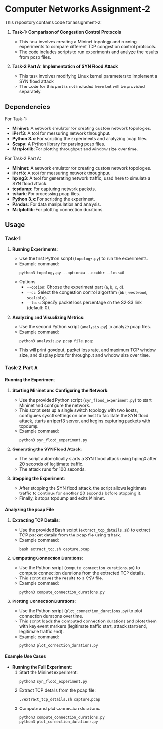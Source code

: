 # Computer Networks Assignment-2

This repository contains code for assignment-2:

1. **Task-1: Comparison of Congestion Control Protocols**
   - This task involves creating a Mininet topology and running experiments to compare different TCP congestion control protocols.
   - The code includes scripts to run experiments and analyze the results from pcap files.

2. **Task-2 Part A: Implementation of SYN Flood Attack**
   - This task involves modifying Linux kernel parameters to implement a SYN flood attack.
   - The code for this part is not included here but will be provided separately.

## Dependencies

For Task-1:

- **Mininet**: A network emulator for creating custom network topologies.
- **iPerf3**: A tool for measuring network throughput.
- **Python 3.x**: For scripting the experiments and analyzing pcap files.
- **Scapy**: A Python library for parsing pcap files.
- **Matplotlib**: For plotting throughput and window size over time.

For Task-2 Part A:

- **Mininet**: A network emulator for creating custom network topologies.
- **iPerf3**: A tool for measuring network throughput.
- **hping3**: A tool for generating network traffic, used here to simulate a SYN flood attack.
- **tcpdump**: For capturing network packets.
- **tshark**: For processing pcap files.
- **Python 3.x**: For scripting the experiment.
- **Pandas**: For data manipulation and analysis.
- **Matplotlib**: For plotting connection durations.

## Usage

### Task-1

1. **Running Experiments**:
   - Use the first Python script (`topology.py`) to run the experiments.
   - Example command:
     ```
     python3 topology.py --option=a --cc=bbr --loss=0
     ```
   - Options:
     - `--option`: Choose the experiment part (`a`, `b`, `c`, `d`).
     - `--cc`: Select the congestion control algorithm (`bbr`, `westwood`, `scalable`).
     - `--loss`: Specify packet loss percentage on the S2-S3 link (default: 0).

2. **Analyzing and Visualizing Metrics**:
   - Use the second Python script (`analysis.py`) to analyze pcap files.
   - Example command:
     ```
     python3 analysis.py pcap_file.pcap
     ```
   - This will print goodput, packet loss rate, and maximum TCP window size, and display plots for throughput and window size over time.

### Task-2 Part A

#### Running the Experiment

1. **Starting Mininet and Configuring the Network**:
   - Use the provided Python script (`syn_flood_experiment.py`) to start Mininet and configure the network.
   - This script sets up a single switch topology with two hosts, configures sysctl settings on one host to facilitate the SYN flood attack, starts an iperf3 server, and begins capturing packets with tcpdump.
   - Example command:
     ```
     python3 syn_flood_experiment.py
     ```

2. **Generating the SYN Flood Attack**:
   - The script automatically starts a SYN flood attack using hping3 after 20 seconds of legitimate traffic.
   - The attack runs for 100 seconds.

3. **Stopping the Experiment**:
   - After stopping the SYN flood attack, the script allows legitimate traffic to continue for another 20 seconds before stopping it.
   - Finally, it stops tcpdump and exits Mininet.

#### Analyzing the pcap File

1. **Extracting TCP Details**:
   - Use the provided Bash script (`extract_tcp_details.sh`) to extract TCP packet details from the pcap file using tshark.
   - Example command:
     ```
     bash extract_tcp.sh capture.pcap
     ```

2. **Computing Connection Durations**:
   - Use the Python script (`compute_connection_durations.py`) to compute connection durations from the extracted TCP details.
   - This script saves the results to a CSV file.
   - Example command:
     ```
     python3 compute_connection_durations.py
     ```

3. **Plotting Connection Durations**:
   - Use the Python script (`plot_connection_durations.py`) to plot connection durations over time.
   - This script loads the computed connection durations and plots them with key event markers (legitimate traffic start, attack start/end, legitimate traffic end).
   - Example command:
     ```
     python3 plot_connection_durations.py
     ```

#### Example Use Cases

- **Running the Full Experiment**:
  1. Start the Mininet experiment:
     ```
     python3 syn_flood_experiment.py
     ```
  2. Extract TCP details from the pcap file:
     ```
     ./extract_tcp_details.sh capture.pcap
     ```
  3. Compute and plot connection durations:
     ```
     python3 compute_connection_durations.py
     python3 plot_connection_durations.py
     ```
